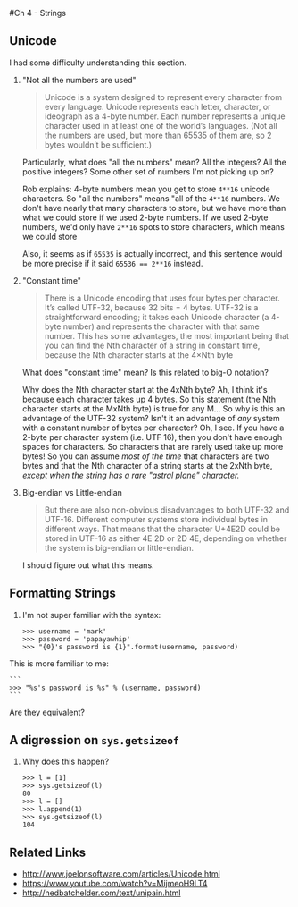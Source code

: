 #Ch 4 - Strings

## Unicode

I had some difficulty understanding this section.

1. "Not all the numbers are used"
    > Unicode is a system designed to represent every character from every language. Unicode represents each letter, character, or ideograph as a 4-byte number. Each number represents a unique character used in at least one of the world’s languages. (Not all the numbers are used, but more than 65535 of them are, so 2 bytes wouldn’t be sufficient.)

    Particularly, what does "all the numbers" mean? All the integers? All the positive integers? Some other set of numbers I'm not picking up on?

    Rob explains: 4-byte numbers mean you get to store `4**16` unicode characters. So "all the numbers" means "all of the `4**16` numbers. We don't have nearly that many characters to store, but we have more than what we could store if we used 2-byte numbers. If we used 2-byte numbers, we'd only have `2**16` spots to store characters, which means we could store 

    Also, it seems as if `65535` is actually incorrect, and this sentence would be more precise if it said `65536 == 2**16` instead.

2. "Constant time"

    > There is a Unicode encoding that uses four bytes per character. It’s called UTF-32, because 32 bits = 4 bytes. UTF-32 is a straightforward encoding; it takes each Unicode character (a 4-byte number) and represents the character with that same number. This has some advantages, the most important being that you can find the Nth character of a string in constant time, because the Nth character starts at the 4×Nth byte

    What does "constant time" mean? Is this related to big-O notation?

    Why does the Nth character start at the 4xNth byte? Ah, I think it's because each character takes up 4 bytes. So this statement (the Nth character starts at the MxNth byte) is true for any M... So why is this an advantage of the UTF-32 system? Isn't it an advantage of *any* system with a constant number of bytes per character?
    Oh, I see. If you have a 2-byte per character system (i.e. UTF 16), then you don't have enough spaces for characters. So characters that are rarely used take up more bytes! So you can assume *most of the time* that characters are two bytes and that the Nth character of a string starts at the 2xNth byte, *except when the string has a rare "astral plane" character.*

3. Big-endian vs Little-endian
    
    > But there are also non-obvious disadvantages to both UTF-32 and UTF-16. Different computer systems store individual bytes in different ways. That means that the character U+4E2D could be stored in UTF-16 as either 4E 2D or 2D 4E, depending on whether the system is big-endian or little-endian.

    I should figure out what this means.

## Formatting Strings

1. I'm not super familiar with the syntax:

    ```
    >>> username = 'mark'
    >>> password = 'papayawhip'
    >>> "{0}'s password is {1}".format(username, password)
    ```

This is more familiar to me:

    ```
    >>> "%s's password is %s" % (username, password)
    ```

  Are they equivalent?


## A digression on `sys.getsizeof`

1. Why does this happen?

    ```
    >>> l = [1]
    >>> sys.getsizeof(l)
    80
    >>> l = []
    >>> l.append(1)
    >>> sys.getsizeof(l)
    104
    ```

## Related Links

* http://www.joelonsoftware.com/articles/Unicode.html
* https://www.youtube.com/watch?v=MijmeoH9LT4
* http://nedbatchelder.com/text/unipain.html
